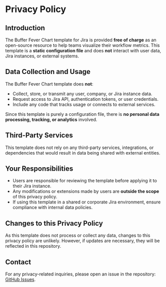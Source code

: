 # Privacy Policy

## Introduction

The Buffer Fever Chart template for Jira is provided **free of charge** as an open-source resource to help teams visualize their workflow metrics. This template is a **static configuration file** and does **not** interact with user data, Jira instances, or external systems.

## Data Collection and Usage

The Buffer Fever Chart template does **not**:
- Collect, store, or transmit any user, company, or Jira instance data.
- Request access to Jira API, authentication tokens, or user credentials.
- Include any code that tracks usage or connects to external services.

Since this template is purely a configuration file, there is **no personal data processing, tracking, or analytics** involved.

## Third-Party Services

This template does not rely on any third-party services, integrations, or dependencies that would result in data being shared with external entities.

## Your Responsibilities

- Users are responsible for reviewing the template before applying it to their Jira instance.
- Any modifications or extensions made by users are **outside the scope** of this privacy policy.
- If using this template in a shared or corporate Jira environment, ensure compliance with internal data policies.

## Changes to this Privacy Policy

As this template does not process or collect any data, changes to this privacy policy are unlikely. However, if updates are necessary, they will be reflected in this repository.

## Contact

For any privacy-related inquiries, please open an issue in the repository: [GitHub Issues](https://github.com/nbrown02/BufferFeverChart/issues).
